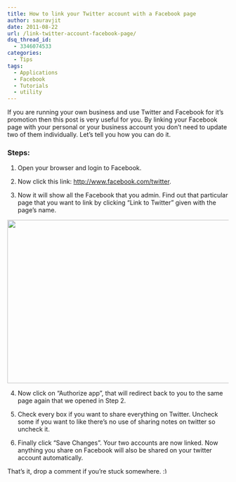 ```yaml
---
title: How to link your Twitter account with a Facebook page
author: sauravjit
date: 2011-08-22
url: /link-twitter-account-facebook-page/
dsq_thread_id:
  - 3346074533
categories:
  - Tips
tags:
  - Applications
  - Facebook
  - Tutorials
  - utility
---
```

If you are running your own business and use Twitter and Facebook for it&#8217;s promotion then this post is very useful for you. By linking your Facebook page with your personal or your business account you don&#8217;t need to update two of them individually. Let&#8217;s tell you how you can do it.

### Steps:

1. Open your browser and login to Facebook.

2. Now click this link: <a href="http://www.facebook.com/twitter" onclick="_gaq.push(['_trackEvent', 'outbound-article', 'http://www.facebook.com/twitter', 'http://www.facebook.com/twitter']);" target="_blank">http://www.facebook.com/twitter</a>.

3. Now it will show all the Facebook that you admin. Find out that particular page that you want to link by clicking &#8220;Link to Twitter&#8221; given with the page&#8217;s name.

<img class="alignnone size-large  wp-image-52416" src="http://cdn.devilsworkshop.org/files/2011/08/fb-1-600x372.jpg" alt="" width="600" height="372" />

4. Now click on &#8220;Authorize app&#8221;, that will redirect back to you to the same page again that we opened in Step 2.

5. Check every box if you want to share everything on Twitter. Uncheck some if you want to like there&#8217;s no use of sharing notes on twitter so uncheck it.

6. Finally click &#8220;Save Changes&#8221;. Your two accounts are now linked. Now anything you share on Facebook will also be shared on your twitter account automatically.

That&#8217;s it, drop a comment if you&#8217;re stuck somewhere. <img src="http://devilsworkshop.org/wp-includes/images/smilies/simple-smile.png" alt=":)" class="wp-smiley" style="height: 1em; max-height: 1em;" />

&nbsp;
